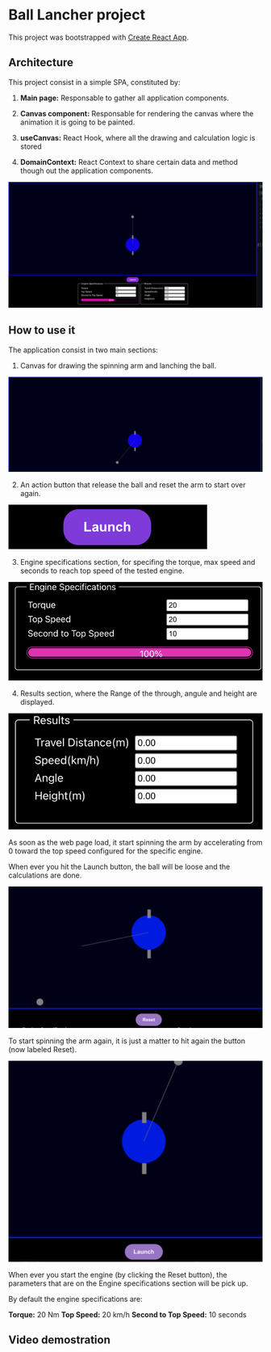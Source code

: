 # Ball Lancher project

This project was bootstrapped with [Create React App](https://github.com/facebook/create-react-app).

## Architecture

This project consist in a simple SPA, constituted by:

1. **Main page:** Responsable to gather all application components.

2. **Canvas component:** Responsable for rendering the canvas where the animation it is going to be painted.

3. **useCanvas:** React Hook, where all the drawing and calculation logic is stored

4. **DomainContext:** React Context to share certain data and method though out the application components.

![image](screenshots/application.png)

## How to use it

The application consist in two main sections:

1. Canvas for drawing the spinning arm and lanching the ball.

![image](screenshots/canvas.png)

2. An action button that release the ball and reset the arm to start over again.

![image](screenshots/actionButton.png)

3. Engine specifications section, for specifing the torque, max speed and seconds to reach top speed of the tested engine.

![image](screenshots/engineSpecifications.png)

4. Results section, where the Range of the through, angule and height are displayed.

![image](screenshots/CalculationResults.png)


 As soon as the web page load, it start spinning the arm by accelerating from 0 toward the top speed configured for the specific engine.

 When ever you hit the Launch button, the ball will be loose and the calculations are done.

 ![image](screenshots/BallLaunched.png)

 To start spinning the arm again, it is just a matter to hit again the button (now labeled Reset).

 ![image](screenshots/BallSpinning.png)

 When ever you start the engine (by clicking the Reset button), the parameters that are on the Engine specifications section will be pick up.

By default the engine specifications are:

**Torque:** 20 Nm
**Top Speed:** 20 km/h
**Second to Top Speed:** 10 seconds


## Video demostration

